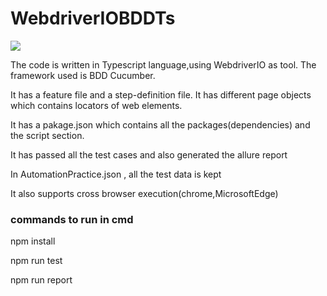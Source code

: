 # WebdriverIOBDDTs

<img src="https://cdn-images-1.medium.com/fit/t/1600/480/1*l_rxelA466B7CplwQeBNaA.png" img>

<p> The code is written in Typescript language,using WebdriverIO as tool. The framework used is BDD Cucumber.</p>

<p>It has a feature file and a step-definition file. It has different page objects which contains locators of web elements.</p>

<p>It has a pakage.json which contains all the packages(dependencies) and the script section.</p>

<p>It has passed all the test cases and also generated the allure report</p>

<p>In AutomationPractice.json , all the test data is kept</p>

<p>It also supports cross browser execution(chrome,MicrosoftEdge)</p>

### commands to run in cmd

npm install

npm run test

npm run report

